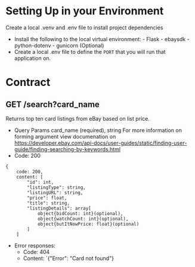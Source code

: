 # Setting Up in your Environment
Create a local .venv and .env file to install project dependencies
- Install the following to the local virtual environment:
        - Flask
        - ebaysdk
        - python-dotenv
        - gunicorn (Optional)
- Create a local .env file to define the `PORT` that you will run that application on.
# Contract
## GET /search?card_name
Returns top ten card listings from eBay based on list price.
- Query Params
card_name (required), string
For more information on forming argument view documenation on
https://developer.ebay.com/api-docs/user-guides/static/finding-user-guide/finding-searching-by-keywords.html
- Code: 200
```
{
    code: 200,
    content: [
        "id": int,
        "listingType": string,
        "listingURL": string,
        "price": float,
        "title": string,
        "listingDetails": array[
            object{bidCount: int}(optional),
            object{watchCount: int}(optional),
            object{butItNowPrice: float}(optional)
        ]
    ]
```
- Error responses:
    - Code: 404
    - Content: `{"Error": "Card not found"}
